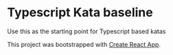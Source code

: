 # Typescript Kata baseline

Use this as the starting point for Typescript based katas

This project was bootstrapped with [Create React App](https://github.com/facebookincubator/create-react-app).